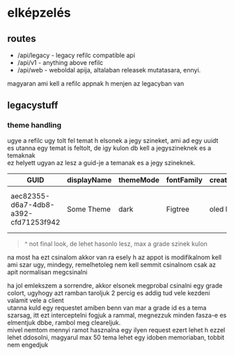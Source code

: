 # elképzelés

## routes
- /api/legacy - legacy refilc compatible api
- /api/v1 - anything above refilc
- /api/web - weboldal apija, altalaban releasek mutatasara, ennyi.

magyaran ami kell a refilc appnak h menjen az legacyban van

## legacystuff

### theme handling
ugye a refilc ugy tolt fel temat h elsonek a jegy szineket, ami ad egy uuidt es utanna egy temat is feltolt, de igy kulon db kell a jegyszineknek es a temaknak\
ez helyett ugyan az lesz a guid-je a temanak es a jegy szineknek.

| GUID                                 | displayName | themeMode | fontFamily | creatorName | shadow | public | accentColor | panelColor | bgColor | gradeColors                                                         |
|--------------------------------------|-------------|-----------|------------|-------------|--------|--------|-------------|------------|---------|---------------------------------------------------------------------|
| aec82355-d6a7-4db8-a392-cfd71253f942 | Some Theme  | dark      | Figtree    | oled lover  | false  | true   | #fff        | #000       | #000    | { "5": "#fff", "4": "#fff", "3": "#fff", "2": "#fff", "1": "#fff" } |

> ^ not final look, de lehet hasonlo lesz, max a grade szinek kulon

na most ha ezt csinalom akkor van ra esely h az appot is modifikalnom kell ami szar ugy, mindegy, remelhetoleg nem kell semmit csinalnom csak az apit normalisan megcsinalni

ha jol emlekszem a sorrendre, akkor elsonek megprobal csinalni egy grade colort, ugyhogy azt ramban taroljuk 2 percig es addig tud vele kezdeni valamit vele a client\
utanna kuld egy requestet amiben benn van mar a grade id es a tema szarsag, itt ezt interceptelni fogjuk a rammal, megnezzuk minden fasza-e es elmentjuk dbbe, rambol meg cleareljuk.\
mivel nemtom mennyi ramot hasznalna egy ilyen request ezert lehet h ezzel lehet ddosolni, magyarul max 50 tema lehet egy idoben memoriaban, tobbit nem engedjuk